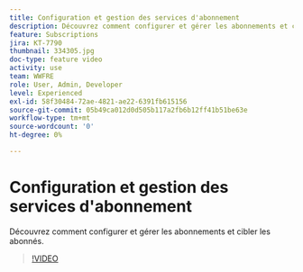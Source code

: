 ```yaml
---
title: Configuration et gestion des services d'abonnement
description: Découvrez comment configurer et gérer les abonnements et cibler les abonnés.
feature: Subscriptions
jira: KT-7790
thumbnail: 334305.jpg
doc-type: feature video
activity: use
team: WWFRE
role: User, Admin, Developer
level: Experienced
exl-id: 58f30484-72ae-4821-ae22-6391fb615156
source-git-commit: 05b49ca012d0d505b117a2fb6b12ff41b51be63e
workflow-type: tm+mt
source-wordcount: '0'
ht-degree: 0%

---
```


# Configuration et gestion des services d&#39;abonnement

Découvrez comment configurer et gérer les abonnements et cibler les abonnés.

>[!VIDEO](https://video.tv.adobe.com/v/334305?quality=12&learn=on)
